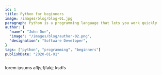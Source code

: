 ```yaml
---
id: 1
title: Python for beginners
image: /images/blog/blog-01.jpg
paragraph: Python is a programming language that lets you work quickly and integrate systems more effectively.
author: {
  "name": "John Doe",
  "image": "/images/blog/author-02.png",
  "designation": "Software Developer",
}
tags: ["python", "programming", "beginners"]
publishDate: "2020-01-01"
---
```


lorem ipsums afljs;fjfakj; ksdfs


